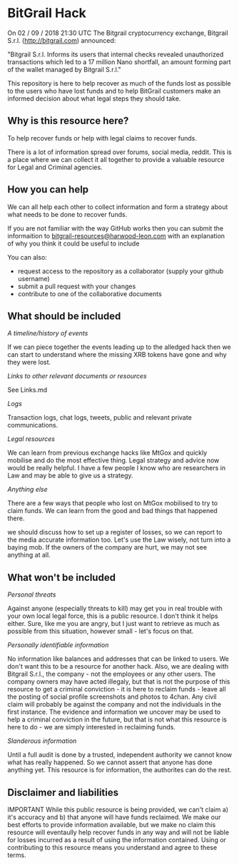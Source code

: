 # BitGrail Hack

On 02 / 09 / 2018 21:30 UTC The Bitgrail cryptocurrency exchange, Bitgrail S.r.l. (http://bitgrail.com) announced:

"Bitgrail S.r.l. Informs its users that internal checks revealed unauthorized transactions which led to a 17 million Nano shortfall, an amount forming part of the wallet managed by Bitgrail S.r.l."

This repository is here to help recover as much of the funds lost as possible to the users who have lost funds and to help BitGrail customers make an informed decision about what legal steps they should take.

## Why is this resource here?

To help recover funds or help with legal claims to recover funds.

There is a lot of information spread over forums, social media, reddit. This is a place where we can collect it all together to provide a valuable resource for Legal and Criminal agencies.

## How you can help

We can all help each other to collect information and form a strategy about what needs to be done to recover funds. 

If you are not familiar with the way GitHub works then you can submit the informaition to bitgrail-resources@harwood-leon.com with an explanation of why you think it could be useful to include

You can also:

- request access to the repository as a collaborator (supply your github username)
- submit a pull request with your changes
- contribute to one of the collaborative documents

## What should be included

_A timeline/history of events_ 

If we can piece together the events leading up to the alledged hack then we can start to understand where the missing XRB tokens have gone and why they were lost.

_Links to other relevant documents or resources_

See Links.md

_Logs_

Transaction logs, chat logs, tweets, public and relevant private communications. 

_Legal resources_

We can learn from previous exchange hacks like MtGox and quickly mobilise and do the most effective thing. Legal strategy and advice now would be really helpful. I have a few people I know who are researchers in Law and may be able to give us a strategy. 

_Anything else_

There are a few ways that people who lost on MtGox mobilised to try to claim funds. We can learn from the good and bad things that happened there.

we should discuss how to set up a register of losses, so we can report to the media accurate information too. Let's use the Law wisely, not turn into a baying mob. If the owners of the company are hurt, we may not see anything at all.


## What won't be included

_Personal threats_ 

Against anyone (especially threats to kill) may get you in real trouble with your own local legal force, this is a public resource. I don't think it helps either. Sure, like me you are angry, but I just want to retrieve as much as possible from this situation, however small - let's focus on that. 

_Personally identifiable information_

No information like balances and addresses that can be linked to users. We don't want this to be a resource for another hack. Also, we are dealing with Bitgrail S.r.l., the company - not the employees or any other users. The company owners may have acted illegaly, but that is not the purpose of this resource to get a criminal conviction - it is here to reclaim funds - leave all the posting of social profile screenshots and photos to 4chan. Any civil claim will probably be against the company and not the individuals in the first instance. The evidence and information we uncover may be used to help a criminal conviction in the future, but that is not what this resource is here to do - we are simply interested in reclaiming funds.

_Slanderous information_

Until a full audit is done by a trusted, independent authority we cannot know what has really happened. So we cannot assert that anyone has done anything yet. This resource is for information, the authorites can do the rest.

## Disclaimer and liabilities

IMPORTANT While this public resource is being provided, we can't claim a) it's accuracy and b) that anyone will have funds reclaimed. We make our best efforts to provide information available, but we make no claim this resource will eventaully help recover funds in any way and will not be liable for losses incurred as a result of using the information contained. Using or contributing to this resource means you understand and agree to these terms.
